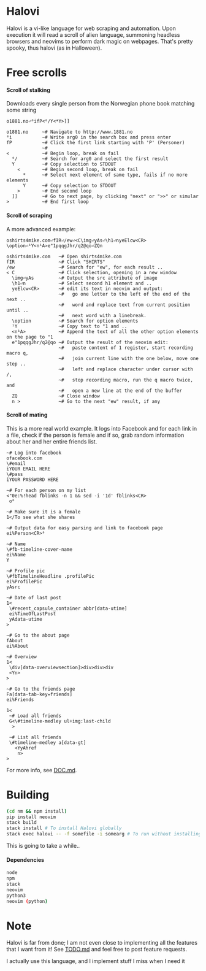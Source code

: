 # Halovi
Halovi is a vi-like language for web scraping and automation. Upon execution it will read a scroll of alien language, summoning headless browsers and neovims to perform dark magic on webpages. That's pretty spooky, thus halovi (as in Halloween).

# Free scrolls

#### Scroll of stalking
Downloads every single person from the Norwegian phone book matching some string
```
o1881.no⏎⁰ifP<⁰/Y<*Y>]]
```

```
o1881.no     ~# Navigate to http://www.1881.no
⁰i           ~# Write arg0 in the search box and press enter
fP           ~# Click the first link starting with 'P' (Personer)
             ~#
<            ~# Begin loop, break on fail
  ⁰/         ~# Search for arg0 and select the first result
  Y          ~# Copy selection to STDOUT
    <        ~# Begin second loop, break on fail
      *      ~# Select next element of same type, fails if no more elements
      Y      ~# Copy selection to STDOUT
    >        ~# End second loop
  ]]         ~# Go to next page, by clicking "next" or ">>" or simular
>            ~# End first loop
```

#### Scroll of scraping
A more advanced example:
```
oshirts4mike.com⏎fIR⏎/ew⏎<C\img⏎yAs⏎\h1⏎nyeElcw<CR>
\option⏎¹Y<n¹A>e"1pqqgJhr/q2@qo⏎ZQn
```

```
oshirts4mike.com   ~# Open shirts4mike.com
fIR                ~# Click "SHIRTS"
/ew                ~# Search for "ew", for each result ..
< C                ~# Click selection, opening in a new window
  \img⏎yAs         ~# Output the src attribute of image
  \h1⏎n            ~# Select second h1 element and ..
  yeElcw<CR>       ~# edit its text in neovim and output:
                   ~#   go one letter to the left of the end of the next ..
                   ~#   word and replace text from current position until .. 
                   ~#   next word with a linebreak.
  \option          ~# Search for option elements
  ¹Y               ~# Copy text to "1 and ..
  <n¹A>            ~# Append the text of all the other option elements on the page to "1
  e"1pqqgJhr/q2@qo ~# Output the result of the neovim edit:
                   ~#   paste content of 1 register, start recording macro q,
                   ~#   join current line with the one below, move one step ..
                   ~#   left and replace character under cursor with /,
                   ~#   stop recording macro, run the q macro twice, and
                   ~#   open a new line at the end of the buffer
  ZQ               ~# Close window
  n >              ~# Go to the next "ew" result, if any
```

#### Scroll of mating
This is a more real world example. It logs into Facebook and for each link in a file, check if the person is female and if so, grab random information about her and her entire friends list.
```
~# Log into facebook
ofacebook.com
\#email
iYOUR EMAIL HERE
\#pass
iYOUR PASSWORD HERE

~# For each person on my list
<"0e:%!head fblinks -n 1 && sed -i '1d' fblinks<CR>
 o⁰

~# Make sure it is a female
1</To see what she shares

~# Output data for easy parsing and link to facebook page
ei%Person<CR>⁰

~# Name
\#fb-timeline-cover-name
ei%Name
Y

~# Profile pic
\#fbTimelineHeadline .profilePic
ei%ProfilePic
yAsrc

~# Date of last post
1<
 \#recent_capsule_container abbr[data-utime]
 ei%TimeOfLastPost
 yAdata-utime
>

~# Go to the about page
fAbout
ei%About

~# Overview
1<
 \div[data-overviewsection]>div>div>div
 <Yn>
>

~# Go to the friends page
Fa[data-tab-key=friends]
ei%Friends

1<
 ~# Load all friends
 G<\#timeline-medley ul+img:last-child
  >

 ~# List all friends
 \#timeline-medley a[data-gt]
   <YyAhref
    n>
>
```

For more info, see [DOC.md](/DOC.md).

# Building

```bash
(cd nm && npm install)
pip install neovim
stack build
stack install # To install Halovi globally
stack exec halovi -- -f somefile -i somearg # To run without installing
```

This is going to take a while..

#### Dependencies

```bash
node
npm
stack
neovim
python3
neovim (python)
```

# Note

Halovi is far from done; I am not even close to implementing all the features that I want from it! See [TODO.md](/TODO.md) and feel free to post feature requests.

I actually use this language, and I implement stuff I miss when I need it
